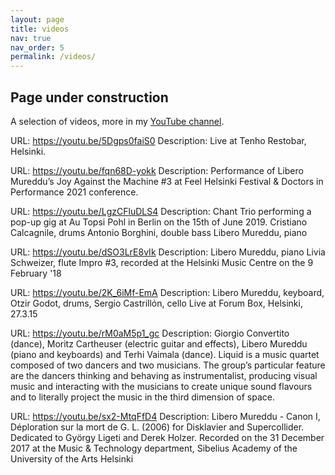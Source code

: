 ```yaml
---
layout: page
title: videos
nav: true
nav_order: 5
permalink: /videos/
---
```


## Page under construction

A selection of videos, more in my [YouTube channel](https://www.youtube.com/@liberomureddu).

URL: https://youtu.be/5Dgps0faiS0
Description: Live at Tenho Restobar, Helsinki.

URL: https://youtu.be/fqn68D-yokk
Description: Performance of Libero Mureddu’s Joy Against the Machine #3 at Feel Helsinki Festival & Doctors in Performance 2021 conference.

URL: https://youtu.be/LgzCFluDLS4
Description: Chant Trio performing a pop-up gig at Au Topsi Pohl in Berlin on the 15th of June 2019. Cristiano Calcagnile, drums Antonio Borghini, double bass Libero Mureddu, piano

URL: https://youtu.be/dSO3LrE8vIk
Description: Libero Mureddu, piano Livia Schweizer, flute Impro #3, recorded at the Helsinki Music Centre on the 9 February '18

URL: https://youtu.be/2K_6iMf-EmA
Description: Libero Mureddu, keyboard, Otzir Godot, drums, Sergio Castrillón, cello Live at Forum Box, Helsinki, 27.3.15

URL: https://youtu.be/rM0aM5p1_gc
Description: Giorgio Convertito (dance), Moritz Cartheuser (electric guitar and effects), Libero Mureddu (piano and keyboards) and Terhi Vaimala (dance). Liquid is a music quartet composed of two dancers and two musicians. The group’s particular feature are the dancers thinking and behaving as instrumentalist, producing visual music and interacting with the musicians to create unique sound flavours and to literally project the music in the third dimension of space.

URL: https://youtu.be/sx2-MtqFfD4
Description: Libero Mureddu - Canon I, Déploration sur la mort de G. L. (2006) for Disklavier and Supercollider. Dedicated to György Ligeti and Derek Holzer. Recorded on the 31 December 2017 at the Music & Technology department, Sibelius Academy of the University of the Arts Helsinki
